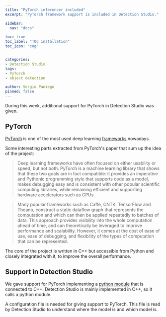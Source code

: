 ```yaml
---
title: "PyTorch inferencer included"
excerpt: "PyTorch framework support is included in Detection Studio."

sidebar:
  nav: "docs"

toc: true
toc_label: "TOC installation"
toc_icon: "cog"


categories:
- Detection Studio
tags:
- PyTorch
- object detection

author: Sergio Paniego
pinned: false
---
```


During this week, additional support for PyTorch in Detection Studio was given.

## PyTorch

[PyTorch](https://arxiv.org/abs/1912.01703) is one of the most used deep learning [frameworks](https://pytorch.org/) nowadays.

Some interesting parts extracted from PyTorch's paper that sum up the idea of the project:

> Deep learning frameworks have often focused on either usability or speed, but not both. PyTorch is a machine
learning library that shows that these two goals are in fact compatible: it provides an imperative and Pythonic
programming style that supports code as a model, makes debugging easy and is consistent with other popular scientific
computing libraries, while remaining efficient and supporting hardware accelerators such as GPUs.

> Many popular frameworks such as Caffe, CNTK, TensorFlow and Theano, construct a static dataflow
graph that represents the computation and which can then be applied repeatedly to batches of data.
This approach provides visibility into the whole computation ahead of time, and can theoretically
be leveraged to improve performance and scalability. However, it comes at the cost of ease of use,
ease of debugging, and flexibility of the types of computation that can be represented.


The core of the project is written in C++ but accessible from Python and closely integrated with it, to improve the overall performance.


## Support in Detection Studio

We gave support for PyTorch implementing a [python module](https://github.com/JdeRobot/DetectionStudio/blob/master/DetectionStudio/DetectionStudioLib/python_modules/pytorch_detect.py) 
that is connected to C++. Detection Studio is mainly implemented in C++, so it calls a python module.

A configuration file is needed for giving support to PyTorch. This file is read by Detection Studio to understand 
where the model is and which model is. 